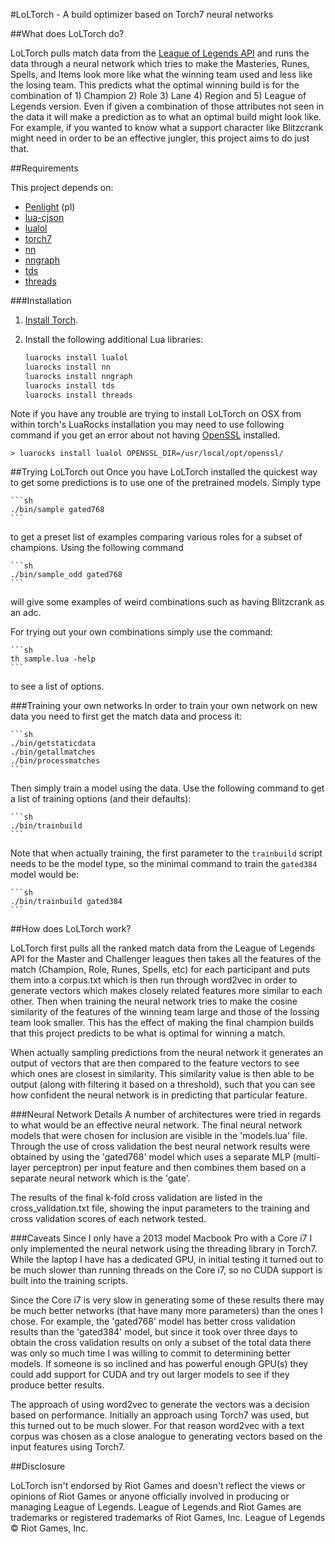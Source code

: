 #LoLTorch - A build optimizer based on Torch7 neural networks

##What does LoLTorch do?

LoLTorch pulls match data from the [League of Legends
API](http://developer.leagueoflegends.com) and runs the data through a neural
network which tries to make the Masteries, Runes, Spells, and Items look more
like what the winning team used and less like the losing team. This predicts
what the optimal winning build is for the combination of 1) Champion 2) Role 3)
Lane 4) Region and 5) League of Legends version. Even if given a combination of
those attributes not seen in the data it will make a prediction as to what an
optimal build might look like. For example, if you wanted to know what a support
character like Blitzcrank might need in order to be an effective jungler, this
project aims to do just that.

##Requirements

This project depends on:
 * [Penlight](https://github.com/stevedonovan/Penlight)
(pl)
 * [lua-cjson](https://github.com/mpx/lua-cjson)
 * [lualol](https://github.com/dojoteef/lualol)
 * [torch7](http://torch.ch)
 * [nn](https://github.com/torch/nn)
 * [nngraph](https://github.com/torch/nngraph)
 * [tds](https://github.com/torch/tds)
 * [threads](https://github.com/torch/threads)

###Installation

1. [Install Torch](http://torch.ch/docs/getting-started.html).
2. Install the following additional Lua libraries:

    ```sh
    luarocks install lualol
    luarocks install nn
    luarocks install nngraph
    luarocks install tds
    luarocks install threads
    ```

Note if you have any trouble are trying to install LoLTorch on OSX from within
torch's LuaRocks installation you may need to use following command if you get
an error about not having [OpenSSL](https://www.openssl.org) installed.

    > luarocks install lualol OPENSSL_DIR=/usr/local/opt/openssl/

##Trying LoLTorch out
Once you have LoLTorch installed the quickest way to get some predictions is to
use one of the pretrained models. Simply type

    ```sh
    ./bin/sample gated768
    ```

to get a preset list of examples comparing various roles for a subset of
champions. Using the following command

    ```sh
    ./bin/sample_odd gated768
    ```

will give some examples of weird combinations such as having Blitzcrank as an
adc.

For trying out your own combinations simply use the command:

    ```sh
    th sample.lua -help
    ```

to see a list of options.

###Training your own networks
In order to train your own network on new data you need to first get the match
data and process it:

    ```sh
    ./bin/getstaticdata
    ./bin/getallmatches
    ./bin/processmatches
    ```

Then simply train a model using the data. Use the following command to get a
list of training options (and their defaults):

    ```sh
    ./bin/trainbuild
    ```

Note that when actually training, the first parameter to the `trainbuild` script
needs to be the model type, so the minimal command to train the `gated384` model
would be:

    ```sh
    ./bin/trainbuild gated384
    ```

##How does LoLTorch work?

LoLTorch first pulls all the ranked match data from the League of Legends API
for the Master and Challenger leagues then takes all the features of the match
(Champion, Role, Runes, Spells, etc) for each participant and puts them into
a corpus.txt which is then run through word2vec in order to generate vectors
which makes closely related features more similar to each other. Then when
training the neural network tries to make the cosine similarity of the features
of the winning team large and those of the lossing team look smaller. This has
the effect of making the final champion builds that this project predicts to be
what is optimal for winning a match.

When actually sampling predictions from the neural network it generates an
output of vectors that are then compared to the feature vectors to see which
ones are closest in similarity. This similarity value is then able to be output
(along with filtering it based on a threshold), such that you can see how
confident the neural network is in predicting that particular feature.


###Neural Network Details
A number of architectures were tried in regards to what would be an effective
neural network. The final neural network models that were chosen for inclusion
are visible in the 'models.lua' file. Through the use of cross validation the
best neural network results were obtained by using the 'gated768' model which
uses a separate MLP (multi-layer perceptron) per input feature and then combines
them based on a separate neural network which is the 'gate'.

The results of the final k-fold cross validation are listed in the
cross\_validation.txt file, showing the input parameters to the training and
cross validation scores of each network tested.


###Caveats
Since I only have a 2013 model Macbook Pro with a Core i7 I only implemented the
neural network using the threading library in Torch7. While the laptop I have
has a dedicated GPU, in initial testing it turned out to be much slower than
running threads on the Core i7, so no CUDA support is built into the training
scripts.

Since the Core i7 is very slow in generating some of these results there may be
much better networks (that have many more parameters) than the ones I chose. For
example, the 'gated768' model has better cross validation results than the
'gated384' model, but since it took over three days to obtain the cross
validation results on only a subset of the total data there was only so much
time I was willing to commit to determining better models. If someone is so
inclined and has powerful enough GPU(s) they could add support for CUDA and try
out larger models to see if they produce better results.

The approach of using word2vec to generate the vectors was a decision based on
performance. Initially an approach using Torch7 was used, but this turned out to
be much slower. For that reason word2vec with a text corpus was chosen as a
close analogue to generating vectors based on the input features using Torch7.


##Disclosure

LoLTorch isn't endorsed by Riot Games and doesn't reflect the views or opinions
of Riot Games or anyone officially involved in producing or managing League of
Legends. League of Legends and Riot Games are trademarks or registered
trademarks of Riot Games, Inc. League of Legends © Riot Games, Inc.
